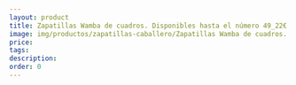 ```yaml
---
layout: product
title: Zapatillas Wamba de cuadros. Disponibles hasta el número 49_22€. A partir del 46_24€
image: img/productos/zapatillas-caballero/Zapatillas Wamba de cuadros. Disponibles hasta el número 49_22€. A partir del 46_24€.webp
price: 
tags: 
description: 
order: 0
---
```

